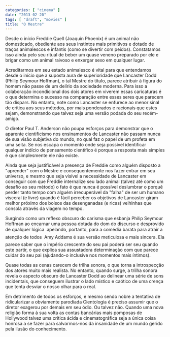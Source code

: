 ```yaml
---
categories: [ "cinema" ]
date: "2013-02-20"
tags: [ "draft", "movies" ]
title: "O Mestre"
---
```

Desde o início Freddie Quell (Joaquin Phoenix) é um animal não
domesticado, obediente aos seus instintos mais primitivos e dotado de
traços animalescos e infantis (como se divertir com peidos). Constatamos
isso ainda pelo seu ritual de beber um quase veneno preparado por ele
e brigar como um animal raivoso e enxergar sexo em qualquer lugar.

Acreditarmos em seu estado animalesco é vital para que entendamos
desde o início que a suposta aura de superioridade que Lancaster Dodd
(Philip Seymour Hoffman), o tal Mestre do título, parece atribuir à
figura do homem não passe de um delírio da sociedade moderna. Para
isso a colaboração incondicional dos dois atores em viverem essas
caricaturas é o que determina o sucesso na comparação entre esses seres
que parecem tão díspars. No entanto, note como Lancaster se enfurece
ao menor sinal de crítica aos seus métodos, por mais ponderados e
racionais que estes sejam, demonstrando que talvez seja uma versão
podada do seu recém-amigo.

O diretor Paul T. Anderson não poupa esforços para demonstrar que o
aparente cientificismo nos ensinamentos de Lancaster não passam nunca de
sua visão subjetiva do mundo, no qual faz o papel de um profeta em uma
seita. Se nos escapa o momento onde seja possível identificar qualquer
indício de pensamento científico é porque a resposta mais simples é
que simplesmente ele não existe.

Ainda que seja justificável a presença de Freddie como alguém
disposto a "aprender" com o Mestre e consequentemente nos fazer entrar
em seu universo, e mesmo que seja visível a necessidade de Lancaster em
conseguir com que Freddie internalize seu lado animal (talvez até como
um desafio ao seu método) o fato é que nunca é possível deslumbrar o
porquê perder tanto tempo com alguém irrecuperável da "falha" de ser
um humano visceral (e livre) quando é fácil perceber os objetivos de
Lancaster giram melhor próximo dos bolsos das desenganadas (e ricas)
velhinhas que consola através da viagem no tempo.

Surgindo como um reflexo obscuro do carisma que esbanja Philip Seymour
Hoffman ao encarnar uma pessoa dotada do dom do discurso e desprovido
de qualquer lógica  apelando, portanto, para a comédia barata para
atrair a atenção de todos  Amy Addams é sua versão meticulosa e
mais sincera. Ela parece saber que o império crescente do seu pai poderá
ser seu quando este partir, o que explica sua assustadora determinação
com que parece cuidar do seu pai (ajudando-o inclusive nos momentos mais
íntimos).

Quase todas as cenas carecem de trilha sonora, o que torna a
introspecção dos atores muito mais realista. No entanto, quando surge,
a trilha sonora revela o aspecto obscuro de Lancaster Dodd ao delinear
uma série de sons incidentais, que conseguem ilustrar o lado místico
e caótico de uma crença que tenta desviar o nosso olhar para o real.

Em detrimento de todos os esforços, e mesmo sendo nobre a tentativa de
ridicularizar a obviamente parodiada Cientologia é preciso assumir que
o diretor exagerou por demais em seu ódio. Ou talvez não. Quando uma
nova religião forma à sua volta as contas bancárias mais pomposas de
Hollywood talvez uma crítica ácida e cinematográfica seja a única
coisa honrosa a se fazer para salvarmos-nos da insanidade de um mundo
gerido pela ilusão do conhecimento.

